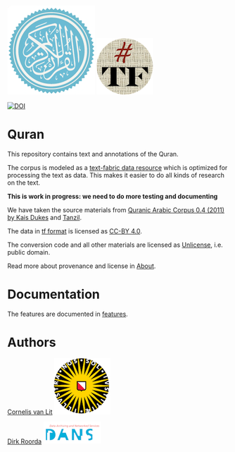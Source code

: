 ![quran](docs/images/quran.png)
[![tf](docs/images/tf-small.png)](https://github.com/annotation/text-fabric)

[![DOI](https://zenodo.org/badge/164148228.svg)](https://doi.org/10.5281/zenodo.2532177)

# Quran

This repository contains text and annotations of the Quran.

The corpus is modeled as a
[text-fabric data resource](https://github.com/annotation/text-fabric)
which is optimized for processing the text as data.
This makes it easier to do all kinds of research on the text.

**This is work in progress: we need to do more testing and documenting**

We have taken the source materials from
[Quranic Arabic Corpus 0.4 (2011) by Kais Dukes](http://corpus.quran.com)
and
[Tanzil](http://tanzil.net/docs/tanzil_project).

The data in
[tf format](https://annotation.github.io/text-fabric/Model/File-formats/)
is licensed as
[CC-BY 4.0](https://creativecommons.org/licenses/by/4.0/).

The conversion code and all other materials are licensed as
[Unlicense](http://unlicense.org), i.e. public domain.

Read more about provenance and license in
[About](docs/about.md).

# Documentation

The features are documented in
[features](docs/features.md).

# Authors

[Cornelis van Lit](http://uu.academia.edu/LWCornelisEricvanLit)
[![uu](docs/images/uu-small.png)](https://www.uu.nl/en/research/religious-studies/islam-and-arabic)

[Dirk Roorda](http://knaw.academia.edu/DirkRoorda)
[![dans](docs/images/dans-small.png)](https://dans.knaw.nl/en/about/research-and-innovation/research-and-innovation)
